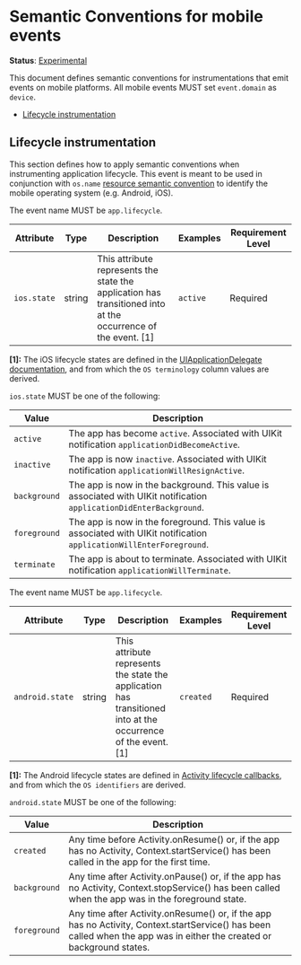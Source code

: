 # Semantic Conventions for mobile events

**Status**: [Experimental][DocumentStatus]

This document defines semantic conventions for instrumentations that emit events on mobile platforms.
All mobile events MUST set `event.domain` as `device`.

<!-- toc -->

- [Lifecycle instrumentation](#lifecycle-instrumentation)

<!-- tocstop -->

## Lifecycle instrumentation

This section defines how to apply semantic conventions when instrumenting application lifecycle.
This event is meant to be used in conjunction with `os.name` [resource semantic convention](/docs/resource/os.md) to identify the mobile operating system (e.g. Android, iOS).

<!-- semconv ios.lifecycle.events -->
The event name MUST be `app.lifecycle`.

| Attribute  | Type | Description  | Examples  | Requirement Level |
|---|---|---|---|---|
| `ios.state` | string | This attribute represents the state the application has transitioned into at the occurrence of the event. [1] | `active` | Required |

**[1]:** The iOS lifecycle states are defined in the [UIApplicationDelegate documentation](https://developer.apple.com/documentation/uikit/uiapplicationdelegate#1656902), and from which the `OS terminology` column values are derived.

`ios.state` MUST be one of the following:

| Value  | Description |
|---|---|
| `active` | The app has become `active`. Associated with UIKit notification `applicationDidBecomeActive`. |
| `inactive` | The app is now `inactive`. Associated with UIKit notification `applicationWillResignActive`. |
| `background` | The app is now in the background. This value is associated with UIKit notification `applicationDidEnterBackground`. |
| `foreground` | The app is now in the foreground. This value is associated with UIKit notification `applicationWillEnterForeground`. |
| `terminate` | The app is about to terminate. Associated with UIKit notification `applicationWillTerminate`. |
<!-- endsemconv -->

<!-- semconv android.lifecycle.events -->
The event name MUST be `app.lifecycle`.

| Attribute  | Type | Description  | Examples  | Requirement Level |
|---|---|---|---|---|
| `android.state` | string | This attribute represents the state the application has transitioned into at the occurrence of the event. [1] | `created` | Required |

**[1]:** The Android lifecycle states are defined in [Activity lifecycle callbacks](https://developer.android.com/guide/components/activities/activity-lifecycle#lc), and from which the `OS identifiers` are derived.

`android.state` MUST be one of the following:

| Value  | Description |
|---|---|
| `created` | Any time before Activity.onResume() or, if the app has no Activity, Context.startService() has been called in the app for the first time. |
| `background` | Any time after Activity.onPause() or, if the app has no Activity, Context.stopService() has been called when the app was in the foreground state. |
| `foreground` | Any time after Activity.onResume() or, if the app has no Activity, Context.startService() has been called when the app was in either the created or background states. |
<!-- endsemconv -->

[DocumentStatus]: https://github.com/open-telemetry/opentelemetry-specification/tree/v1.22.0/specification/document-status.md
